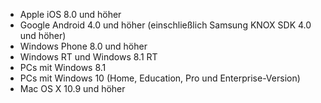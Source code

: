 
  - Apple iOS 8.0 und höher
  - Google Android 4.0 und höher (einschließlich Samsung KNOX SDK 4.0 und höher)
  - Windows Phone 8.0 und höher
  - Windows RT und Windows 8.1 RT
  - PCs mit Windows 8.1
  - PCs mit Windows 10 (Home, Education, Pro und Enterprise-Version)
  - Mac OS X 10.9 und höher


<!--HONumber=Nov16_HO1-->


